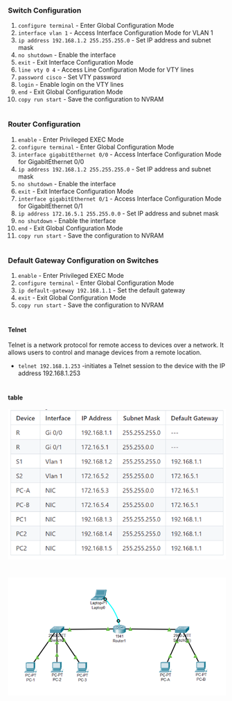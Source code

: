 ### Switch Configuration

1. `configure terminal` - Enter Global Configuration Mode
2. `interface vlan 1` - Access Interface Configuration Mode for VLAN 1
3. `ip address 192.168.1.2 255.255.255.0` - Set IP address and subnet mask
4. `no shutdown` - Enable the interface
5. `exit` - Exit Interface Configuration Mode
6. `line vty 0 4` - Access Line Configuration Mode for VTY lines
7. `password cisco` - Set VTY password
8. `login` - Enable login on the VTY lines
9. `end` - Exit Global Configuration Mode
10. `copy run start` - Save the configuration to NVRAM

#
### Router Configuration

1. `enable` - Enter Privileged EXEC Mode
2. `configure terminal` - Enter Global Configuration Mode
3. `interface gigabitEthernet 0/0` - Access Interface Configuration Mode for GigabitEthernet 0/0
4. `ip address 192.168.1.2 255.255.255.0` - Set IP address and subnet mask
5. `no shutdown` - Enable the interface
6. `exit` - Exit Interface Configuration Mode
7. `interface gigabitEthernet 0/1` - Access Interface Configuration Mode for GigabitEthernet 0/1
8. `ip address 172.16.5.1 255.255.0.0` - Set IP address and subnet mask
9. `no shutdown` - Enable the interface
10. `end` - Exit Global Configuration Mode
11. `copy run start` - Save the configuration to NVRAM

#
### Default Gateway Configuration on Switches

1. `enable` - Enter Privileged EXEC Mode
2. `configure terminal` - Enter Global Configuration Mode
3. `ip default-gateway 192.168.1.1` - Set the default gateway
4. `exit` - Exit Global Configuration Mode
5. `copy run start` - Save the configuration to NVRAM

#
#### Telnet
Telnet is a network protocol for remote access to devices over a network. It allows users to control and manage devices from a remote location.
- `telnet 192.168.1.253` -initiates a Telnet session to the device with the IP address 192.168.1.253

#
#### table
<img src='./table.png'>

#
<img src='./lab3.png'>
